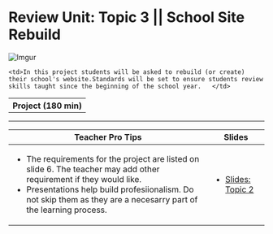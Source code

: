 # Review Unit: Topic 3 || School Site Rebuild
 ![Imgur](http://i.imgur.com/TdNB0yfm.png)
  
<table>
<tr>
	<th>Project (180 min)</th>
</tr>
<tr>

	<td>In this project students will be asked to rebuild (or create) their school's website.Standards will be set to ensure students review skills taught since the beginning of the school year.   </td>

</tr>
</table>

***


| <center> **Teacher Pro Tips** </center> |<center> **Slides** </center> |
|-------|-------|
|<ul><li>The requirements for the project are listed on slide 6. The teacher may add other requirement if they would like. </li> <li>Presentations help build profesiionalism. Do not skip them as they are a necesarry part of the learning process.</li></ul>| <ul><li><a href = "https://docs.google.com/presentation/d/1lAyp2PhmGa19fyjp1zggDU_Ks1njLOassBlBUS9vs-M/edit#slide=id.g17a6187280_0_5">Slides: Topic 2</a></li></ul> | 






